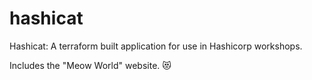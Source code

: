 # hashicat

Hashicat: A terraform built application for use in Hashicorp workshops.

Includes the "Meow World" website. 😻
